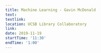 ```yaml
---
title: Machine Learning - Gavin McDonald
text: 
textlink: 
location: UCSB Library Collaboratory
link: 
date: 2019-11-19
startTime: '11:30'
endTime: '1:00'
---
```

